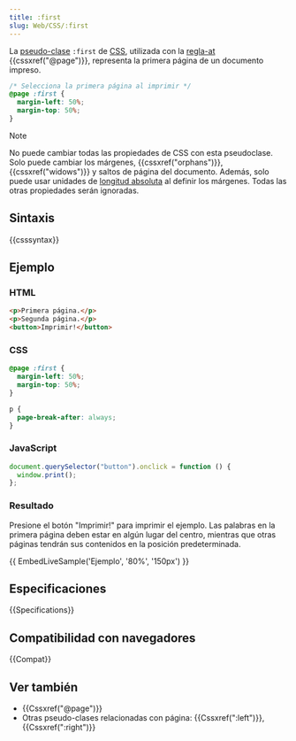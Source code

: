 ```yaml
---
title: :first
slug: Web/CSS/:first
---
```


La [pseudo-clase](/es/docs/Web/CSS/Pseudo-classes) `:first` de [CSS](/es/docs/Web/CSS), utilizada con la [regla-at](/es/docs/Web/CSS/CSS_syntax/At-rule) {{cssxref("@page")}}, representa la primera página de un documento impreso.

```css
/* Selecciona la primera página al imprimir */
@page :first {
  margin-left: 50%;
  margin-top: 50%;
}
```

> [!NOTE]
> No puede cambiar todas las propiedades de CSS con esta pseudoclase. Solo puede cambiar los márgenes, {{cssxref("orphans")}}, {{cssxref("widows")}} y saltos de página del documento. Además, solo puede usar unidades de [longitud absoluta](/es/docs/Web/CSS/length#absolute_length_units) al definir los márgenes. Todas las otras propiedades serán ignoradas.

## Sintaxis

{{csssyntax}}

## Ejemplo

### HTML

```html
<p>Primera página.</p>
<p>Segunda página.</p>
<button>Imprimir!</button>
```

### CSS

```css
@page :first {
  margin-left: 50%;
  margin-top: 50%;
}

p {
  page-break-after: always;
}
```

### JavaScript

```js
document.querySelector("button").onclick = function () {
  window.print();
};
```

### Resultado

Presione el botón "Imprimir!" para imprimir el ejemplo. Las palabras en la primera página deben estar en algún lugar del centro, mientras que otras páginas tendrán sus contenidos en la posición predeterminada.

{{ EmbedLiveSample('Ejemplo', '80%', '150px') }}

## Especificaciones

{{Specifications}}

## Compatibilidad con navegadores

{{Compat}}

## Ver también

- {{Cssxref("@page")}}
- Otras pseudo-clases relacionadas con página: {{Cssxref(":left")}}, {{Cssxref(":right")}}
